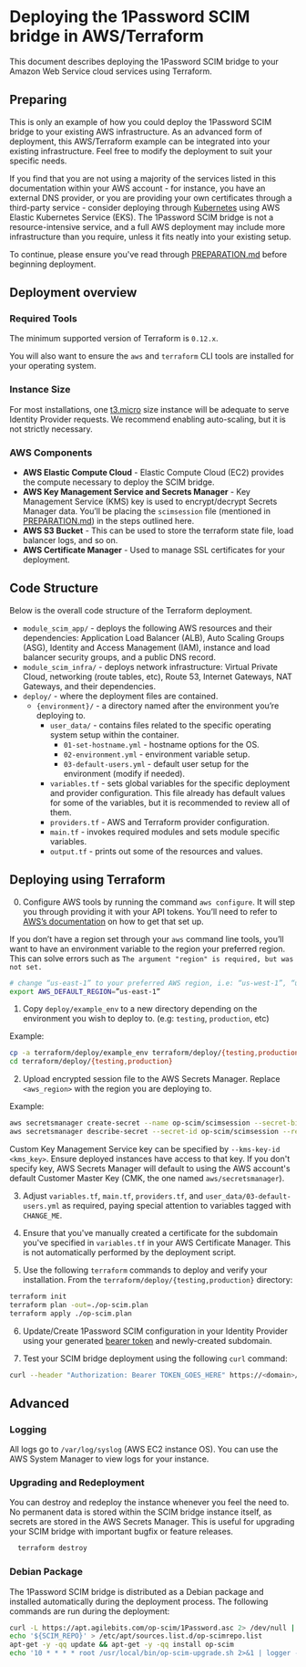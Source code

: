 # Deploying the 1Password SCIM bridge in AWS/Terraform

This document describes deploying the 1Password SCIM bridge to your Amazon Web Service cloud services using Terraform.

## Preparing

This is only an example of how you could deploy the 1Password SCIM bridge to your existing AWS infrastructure. As an advanced form of deployment, this AWS/Terraform example can be integrated into your existing infrastructure. Feel free to modify the deployment to suit your specific needs.

If you find that you are not using a majority of the services listed in this documentation within your AWS account - for instance, you have an external DNS provider, or you are providing your own certificates through a third-party service - consider deploying through [Kubernetes](https://github.com/1Password/scim-examples/tree/master/kubernetes/README.md) using AWS Elastic Kubernetes Service (EKS). The 1Password SCIM bridge is not a resource-intensive service, and a full AWS deployment may include more infrastructure than you require, unless it fits neatly into your existing setup.

To continue, please ensure you've read through [PREPARATION.md](/PREPARATION.md) before beginning deployment.

## Deployment overview

### Required Tools

The minimum supported version of Terraform is `0.12.x`.

You will also want to ensure the `aws` and `terraform` CLI tools are installed for your operating system.

### Instance Size

For most installations, one [t3.micro](https://github.com/1Password/scim-examples/tree/master/aws-terraform/terraform/deploy/example_env/variables.tf#L96) size instance will be adequate to serve Identity Provider requests. We recommend enabling auto-scaling, but it is not strictly necessary.

### AWS Components

* **AWS Elastic Compute Cloud** - Elastic Compute Cloud (EC2) provides the compute necessary to deploy the SCIM bridge.
* **AWS Key Management Service and Secrets Manager** - Key Management Service (KMS) key is used to encrypt/decrypt Secrets Manager data. You’ll be placing the `scimsession` file (mentioned in [PREPARATION.md](/PREPARATION.md)) in the steps outlined here.
* **AWS S3 Bucket** - This can be used to store the terraform state file, load balancer logs, and so on.
* **AWS Certificate Manager** - Used to manage SSL certificates for your deployment.

## Code Structure

Below is the overall code structure of the Terraform deployment.

- `module_scim_app/` - deploys the following AWS resources and their dependencies: Application Load Balancer (ALB), Auto Scaling Groups (ASG), Identity and Access Management (IAM), instance and load balancer security groups, and a public DNS record.
- `module_scim_infra/` - deploys network infrastructure: Virtual Private Cloud, networking (route tables, etc), Route 53, Internet Gateways, NAT Gateways, and their dependencies.
- `deploy/` - where the deployment files are contained.
    - `{environment}/` - a directory named after the environment you’re deploying to.
        - `user_data/` - contains files related to the specific operating system setup within the container.
            - `01-set-hostname.yml` - hostname options for the OS.
            - `02-environment.yml` - environment variable setup.
            - `03-default-users.yml` - default user setup for the environment (modify if needed).
        - `variables.tf` - sets global variables for the specific deployment and provider configuration. This file already has default values for some of the variables, but it is recommended to review all of them.
        - `providers.tf` - AWS and Terraform provider configuration.
        - `main.tf` - invokes required modules and sets module specific variables.
        - `output.tf` - prints out some of the resources and values.


## Deploying using Terraform

0. Configure AWS tools by running the command `aws configure`. It will step you through providing it with your API tokens. You’ll need to refer to [AWS’s documentation](https://docs.aws.amazon.com/cli/latest/userguide/cli-configure-quickstart.html) on how to get that set up.

If you don’t have a region set through your `aws` command line tools, you’ll want to have an environment variable to the region your preferred region. This can solve errors such as `The argument "region" is required, but was not set.`

```bash
# change “us-east-1” to your preferred AWS region, i.e: “us-west-1”, “us-central-1”, etc.
export AWS_DEFAULT_REGION=”us-east-1”
```

1. Copy `deploy/example_env` to a new directory depending on the environment you wish to deploy to. (e.g: `testing`, `production`, etc)

Example:
```bash
cp -a terraform/deploy/example_env terraform/deploy/{testing,production}
cd terraform/deploy/{testing,production}
```

2. Upload encrypted session file to the AWS Secrets Manager. Replace `<aws_region>` with the region you are deploying to.

Example:
```bash
aws secretsmanager create-secret --name op-scim/scimsession --secret-binary file:///path/to/scimsession --region <aws_region> --cli-binary-format raw-in-base64-out
aws secretsmanager describe-secret --secret-id op-scim/scimsession --region <aws_region>
```

Custom Key Management Service key can be specified by `--kms-key-id <kms_key>`. Ensure deployed instances have access to that key. If you don't specify key, AWS Secrets Manager will default to using the AWS account's default Customer Master Key (CMK, the one named `aws/secretsmanager`).

3. Adjust `variables.tf`, `main.tf`, `providers.tf`, and `user_data/03-default-users.yml` as required, paying special attention to variables tagged with `CHANGE_ME`.

4. Ensure that you've manually created a certificate for the subdomain you've specified in `variables.tf` in your AWS Certificate Manager. This is not automatically performed by the deployment script.

5. Use the following `terraform` commands to deploy and verify your installation. From the `terraform/deploy/{testing,production}` directory:

```bash
terraform init
terraform plan -out=./op-scim.plan
terraform apply ./op-scim.plan
```

6. Update/Create 1Password SCIM configuration in your Identity Provider using your generated [bearer token](/PREPARATION.md) and newly-created subdomain.

7. Test your SCIM bridge deployment using the following `curl` command:

```bash
curl --header "Authorization: Bearer TOKEN_GOES_HERE" https://<domain>/scim/Users
```

## Advanced

### Logging

All logs go to `/var/log/syslog` (AWS EC2 instance OS). You can use the AWS System Manager to view logs for your instance.

### Upgrading and Redeployment

You can destroy and redeploy the instance whenever you feel the need to. No permanent data is stored within the SCIM bridge instance itself, as secrets are stored in the AWS Secrets Manager. This is useful for upgrading your SCIM bridge with important bugfix or feature releases.

```bash
  terraform destroy
```

### Debian Package

The 1Password SCIM bridge is distributed as a Debian package and installed automatically during the deployment process. The following commands are run during the deployment:

```bash
curl -L https://apt.agilebits.com/op-scim/1Password.asc 2> /dev/null | apt-key add -
echo '${SCIM_REPO}' > /etc/apt/sources.list.d/op-scimrepo.list
apt-get -y -qq update && apt-get -y -qq install op-scim
echo '10 * * * * root /usr/local/bin/op-scim-upgrade.sh 2>&1 | logger -t op-scim-deploy-cron' > /etc/cron.d/50_op-scim && chmod 0644 /etc/cron.d/50_op-scim
```
